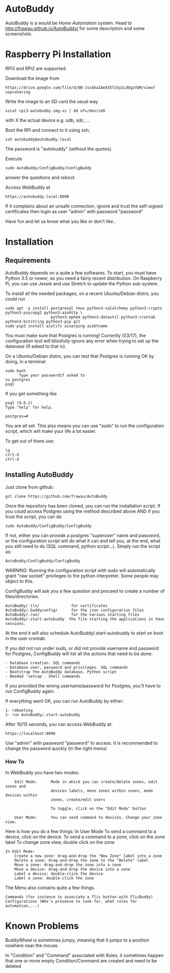 # AutoBuddy

AutoBuddy is a would be *Home Automation* system. Head to http://frawau.github.io/AutoBuddy/ for some description and some screenshots.

# Raspberry Pi Installation

RPi3 and RPi2 are supported.

Download the image from 

    https://drive.google.com/file/d/0B-JicGkaZAeXSElCby1LdDgzVGM/view?usp=sharing

Write the image to an SD card the usual way
    
    xzcat rpi3-autobuddy.img.xz | dd of=/dev/sdX

with X the actual device e.g. sdb, sdc, ...

Boot the RPi and connect to it using ssh;
    
    ssh autobuddy@autobuddy.local
    
The password is "autobuddy" (without the quotes)

Execute

    sudo AutoBuddy/ConfigBuddy/ConfigBuddy
    
answer the questions and reboot.

Access WebBuddy at

    https://autobuddy.local:8090
    
If it complains about an unsafe connection, ignore and trust the self-signed certificates
then login as user "admin" with password "password"
    
Have fun and let us know what you like or don't like..

# Installation

## Requirements

AutoBuddy depends on a quite a few softwares. To start, you must have Python 3.5 or newer, so you need a fairly 
recent distribution. On Raspberry Pi, you can use Jessie and use Stretch to update the Python sub-system.

To install all the needed packages, on a recent Ubuntu/Debian distro, you could run

    sudo apt -y install postgresql tmux python3-sqlalchemy python3-crypto python3-psycopg2 python3-aiohttp \
                        python3-ephem python3-dateutil python3-crontab python3-bitstring python3-pip git
    sudo pip3 install aiolifx aioarping aiobtname

You must make sure that Postgres is running! Currently (03/17), the configuration tool will blissfully
ignore any error when trying to set up the datanase (If asked to that is).

On a Ubuntu/Debian distro, you can test that Postgres is running OK by doing, in a terminal:

    sudo bash
          Type your passwordif asked to
    su postgres
    psql

If you get something like

    psql (9.6.2)
    Type "help" for help.

    postgres=# 

You are all set. This also means you can use "sudo" to run the configuration script, which will make your life
a lot easier.

To get out of there use:

    \q
    ctrl-d
    ctrl-d



## Installing AutoBuddy

Just clone from github:

    git clone https://github.com/frawau/AutoBuddy
    
Once the repository has been cloned, you can run the installation script. If you could access Postgres using the method
described above AND if you trust the script, you can do

    sudo AutoBuddy/ConfigBuddy/ConfigBuddy
    
If not, either you can provide a postgres "superuser" name and password, or the configuration script
will do what it can and tell you, at the end, what you still need to do (SQL command, python script...).
Simply run the script as:

    AutoBuddy/ConfigBuddy/ConfigBuddy

WARNING: Running the configuration script with sudo will automatically grant "raw socket" privileges to
the python interpreter. Some people may object to this.


ConfigBuddy will ask you a few question and proceed to create a number of files/directories.
    
    AutoBuddy/.tls/              for certificates
    AutoBuddy/.buddyconfig/      for the json configuration files
    AutoBuddy/.run/              for the various starting files
    AutoBuddy/.start-autobuddy  the file starting the applications in tmux sessions.

At the end it will also schedule AutoBuddy/.start-autobuddy to start on boot in the user
crontab.

If you did not run under sudo, or did not provide username and password for Postgres, ConfigBuddy
will list all the actions that need to be done:
    
    - Database creation. SQL commands
    - Database user, password and privileges. SQL commands
    - Bootstrap the AutoBuddy database. Python script
    - Needed 'setcap'. Shell commands
    
If you provided the wrong username/password for Postgres, you'll have to run ConfigBuddy again.


If everything went OK, you can run AutoBuddy by either:

    1- rebooting
    2- run AutoBuddy/.start-autobuddy

After 10/15 seconds, you can access WebBuddy at:
    
    https://localhost:8090
    
Use "admin" with password "password" to access. It is recommended to change the password 
quickly (in the right menu)


### How To

In WebBuddy you have two modes:
        
        Edit Mode:      Mode in whick you can create/delete zones, edit zones and
                        devices labels, move zones within zones, mode devices within 
                        zones, create/edit users
                        
                        To toggle, click on the "Edit Mode" button
                        
        User Mode:      You can send command to devices. Change your zone view.
        

Here is how you do a few things:
    In User Mode
        To send a command to a device, click on the device. 
        To send a command to a zone, click on the zone label
        To change zone view, double click on the zone
        
    In Edit Mode:
        Create a new zone: drag-and-drop the "New Zone" label into a zone
        Delete a zone: drag-and-drop the zone to the "Delete" label
        Move a zone: drag-and-drop the zone into a zone
        Move a device: drag-and-drop the device into a zone
        Label a device: double-click the device
        Label a zone: double-click the zone
        
The Menu also contains quite a few things. 

    Commands (for instance to associate a flic button with FlicBuddy)
    Configurations (Who's presence to look for, what rules for automation,...)
        

# Known Problems


BuddyWheel is sometimes jumpy, meaning that it jumps to a position nowhere near the mouse.

In "Condition" and "Command" associated with Rules, it sometimes happen that one or more 
empty Condition/Command are created and need to be deleted